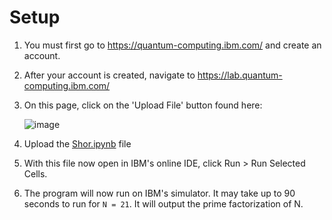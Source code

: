 # Setup
1. You must first go to https://quantum-computing.ibm.com/ and create an account. 
2. After your account is created, navigate to https://lab.quantum-computing.ibm.com/
3. On this page, click on the 'Upload File' button found here:

   ![image](https://user-images.githubusercontent.com/39656777/129139052-3431f766-9636-451f-a6ef-22f18b4a0d42.png)
4. Upload the [Shor.ipynb](./Shor.ipynb) file
5. With this file now open in IBM's online IDE, click Run > Run Selected Cells.
6. The program will now run on IBM's simulator. It may take up to 90 seconds to run for `N = 21`. It will output the prime factorization of N.
